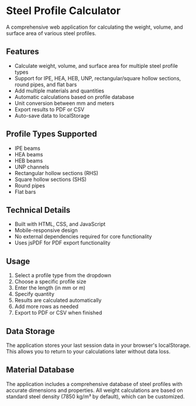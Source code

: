 # Steel Profile Calculator

A comprehensive web application for calculating the weight, volume, and surface area of various steel profiles.

## Features

- Calculate weight, volume, and surface area for multiple steel profile types
- Support for IPE, HEA, HEB, UNP, rectangular/square hollow sections, round pipes, and flat bars
- Add multiple materials and quantities
- Automatic calculations based on profile database
- Unit conversion between mm and meters
- Export results to PDF or CSV
- Auto-save data to localStorage

## Profile Types Supported

- IPE beams
- HEA beams
- HEB beams
- UNP channels
- Rectangular hollow sections (RHS)
- Square hollow sections (SHS)
- Round pipes
- Flat bars

## Technical Details

- Built with HTML, CSS, and JavaScript
- Mobile-responsive design
- No external dependencies required for core functionality
- Uses jsPDF for PDF export functionality

## Usage

1. Select a profile type from the dropdown
2. Choose a specific profile size
3. Enter the length (in mm or m)
4. Specify quantity
5. Results are calculated automatically
6. Add more rows as needed
7. Export to PDF or CSV when finished

## Data Storage

The application stores your last session data in your browser's localStorage. This allows you to return to your calculations later without data loss.

## Material Database

The application includes a comprehensive database of steel profiles with accurate dimensions and properties. All weight calculations are based on standard steel density (7850 kg/m³ by default), which can be customized.
